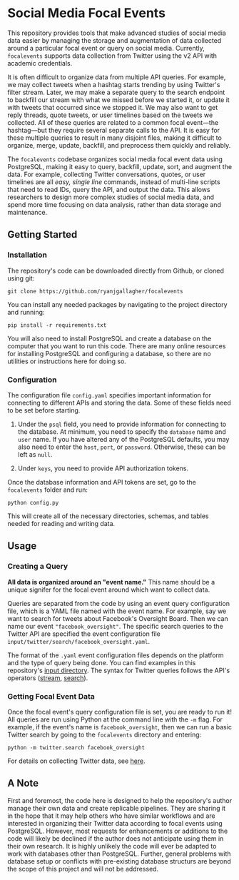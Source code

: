 # Social Media Focal Events

This repository provides tools that make advanced studies of social media data easier by managing the storage and augmentation of data collected around a particular focal event or query on social media. Currently, `focalevents` supports data collection from Twitter using the v2 API with academic credentials.

It is often difficult to organize data from multiple API queries. For example, we may collect tweets when a hashtag starts trending by using Twitter's filter stream. Later, we may make a separate query to the search endpoint to backfill our stream with what we missed before we started it, or update it with tweets that occurred since we stopped it. We may also want to get reply threads, quote tweets, or user timelines based on the tweets we collected. All of these queries are related to a common focal event—the hashtag—but they require several separate calls to the API. It is easy for these multiple queries to result in many disjoint files, making it difficult to organize, merge, update, backfill, and preprocess them quickly and reliably.

The `focalevents` codebase organizes social media focal event data using PostgreSQL, making it easy to query, backfill, update, sort, and augment the data. For example, collecting Twitter conversations, quotes, or user timelines are all _easy, single line_ commands, instead of multi-line scripts that need to read IDs, query the API, and output the data. This allows researchers to design more complex studies of social media data, and spend more time focusing on data analysis, rather than data storage and maintenance.

## Getting Started

### Installation

The repository's code can be downloaded directly from Github, or cloned using git:

```
git clone https://github.com/ryanjgallagher/focalevents
```

You can install any needed packages by navigating to the project directory and running:

```
pip install -r requirements.txt
```

You will also need to install PostgreSQL and create a database on the computer that you want to run this code. There are many online resources for installing PostgreSQL and configuring a database, so there are no utilities or instructions here for doing so.


### Configuration

The configuration file `config.yaml` specifies important information for connecting to different APIs and storing the data. Some of these fields need to be set before starting.

1. Under the `psql` field, you need to provide information for connecting to the database. At minimum, you need to specify the `database` name and `user` name. If you have altered any of the PostgreSQL defaults, you may also need to enter the `host`, `port`, or `password`. Otherwise, these can be left as `null`.

2. Under `keys`, you need to provide API authorization tokens.

Once the database information and API tokens are set, go to the `focalevents` folder and run:

```
python config.py
```

This will create all of the necessary directories, schemas, and tables needed for reading and writing data.

## Usage

### Creating a Query

**All data is organized around an "event name."** This name should be a unique signifer for the focal event around which want to collect data.

Queries are separated from the code by using an event query configuration file, which is a YAML file named with the event name. For example, say we want to search for tweets about Facebook's Oversight Board. Then we can name our event `"facebook_oversight"`. The specific search queries to the Twitter API are specified the event configuration file `input/twitter/search/facebook_oversight.yaml`.

The format of the `.yaml` event configuration files depends on the platform and the type of query being done. You can find examples in this repository's [input directory](https://github.com/ryanjgallagher/focalevents/tree/main/input). The syntax for Twitter queries follows the API's operators ([stream](https://developer.twitter.com/en/docs/twitter-api/tweets/filtered-stream/integrate/build-a-rule), [search](https://developer.twitter.com/en/docs/twitter-api/tweets/search/integrate/build-a-query)).


### Getting Focal Event Data

Once the focal event's query configuration file is set, you are ready to run it! All queries are run using Python at the command line with the `-m` flag. For example, if the event's name is `facebook_oversight`, then we can run a basic Twitter search by going to the `focalevents` directory and entering:

```
python -m twitter.search facebook_oversight
```

For details on collecting Twitter data, see [here](https://github.com/ryanjgallagher/focalevents/tree/main/twitter).


## A Note

First and foremost, the code here is designed to help the repository's author manage their own data and create replicable pipelines. They are sharing it in the hope that it may help others who have similar workflows and are interested in organizing their Twitter data according to focal events using PostgreSQL. However, most requests for enhancements or additions to the code will likely be declined if the author does not anticipate using them in their own research. It is highly unlikely the code will ever be adapted to work with databases other than PostgreSQL. Further, general problems with database setup or conflicts with pre-existing database structurs are beyond the scope of this project and will not be addressed.
